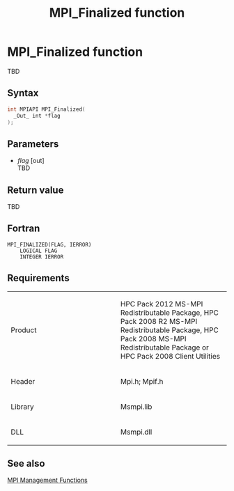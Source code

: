 ﻿---
title: MPI_Finalized function
TOCTitle: MPI_Finalized function
ms:assetid: d7fc4031-59e9-47a6-9e84-be306cbc5c8a
ms:mtpsurl: https://msdn.microsoft.com/en-us/library/Dn473373(v=VS.85)
ms:contentKeyID: 59360909
ms.date: 03/28/2018
mtps_version: v=VS.85
f1_keywords:
- MPI_FINALIZED
- mpif/MPI_Finalized
- mpi/MPI_FINALIZED
dev_langs:
- C++
- C
---

# MPI\_Finalized function

TBD

## Syntax

``` c++
int MPIAPI MPI_Finalized(
  _Out_ int *flag
);
```

## Parameters

  - *flag* \[out\]  
    TBD

## Return value

TBD

## Fortran

    MPI_FINALIZED(FLAG, IERROR)
        LOGICAL FLAG
        INTEGER IERROR

## Requirements

<table>
<colgroup>
<col style="width: 50%" />
<col style="width: 50%" />
</colgroup>
<tbody>
<tr class="odd">
<td><p>Product</p></td>
<td><p>HPC Pack 2012 MS-MPI Redistributable Package, HPC Pack 2008 R2 MS-MPI Redistributable Package, HPC Pack 2008 MS-MPI Redistributable Package or HPC Pack 2008 Client Utilities</p></td>
</tr>
<tr class="even">
<td><p>Header</p></td>
<td>Mpi.h;
Mpif.h</td>
</tr>
<tr class="odd">
<td><p>Library</p></td>
<td>Msmpi.lib</td>
</tr>
<tr class="even">
<td><p>DLL</p></td>
<td>Msmpi.dll</td>
</tr>
</tbody>
</table>


## See also

[MPI Management Functions](mpi-management-functions.md)

